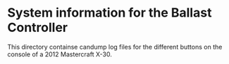 # System information for the Ballast Controller
This directory containse candump log files for the different buttons on the console of a 2012 Mastercraft X-30.
